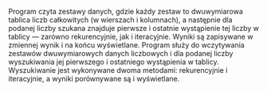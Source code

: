 Program czyta zestawy danych, gdzie każdy zestaw to dwuwymiarowa tablica liczb całkowitych (w wierszach i kolumnach), a następnie dla podanej liczby szukana znajduje pierwsze i ostatnie wystąpienie tej liczby w tablicy — zarówno rekurencyjnie, jak i iteracyjnie. Wyniki są zapisywane w zmiennej wynik i na końcu wyświetlane.
Program służy do wczytywania zestawów dwuwymiarowych danych liczbowych i dla podanej liczby wyszukiwania jej pierwszego i ostatniego wystąpienia w tablicy.
Wyszukiwanie jest wykonywane dwoma metodami: rekurencyjnie i iteracyjnie, a wyniki porównywane są i wyświetlane.

